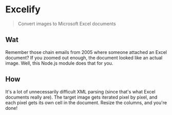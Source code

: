 # Excelify

> Convert images to Microsoft Excel documents

## Wat

Remember those chain emails from 2005 where someone attached an Excel document?
If you zoomed out enough, the document looked like an actual image. Well, this
Node.js module does that for you.

## How

It's a lot of unnecessarily difficult XML parsing (since that's what Excel
documents really are). The target image gets iterated pixel by pixel, and each
pixel gets its own cell in the document. Resize the columns, and you're done!

